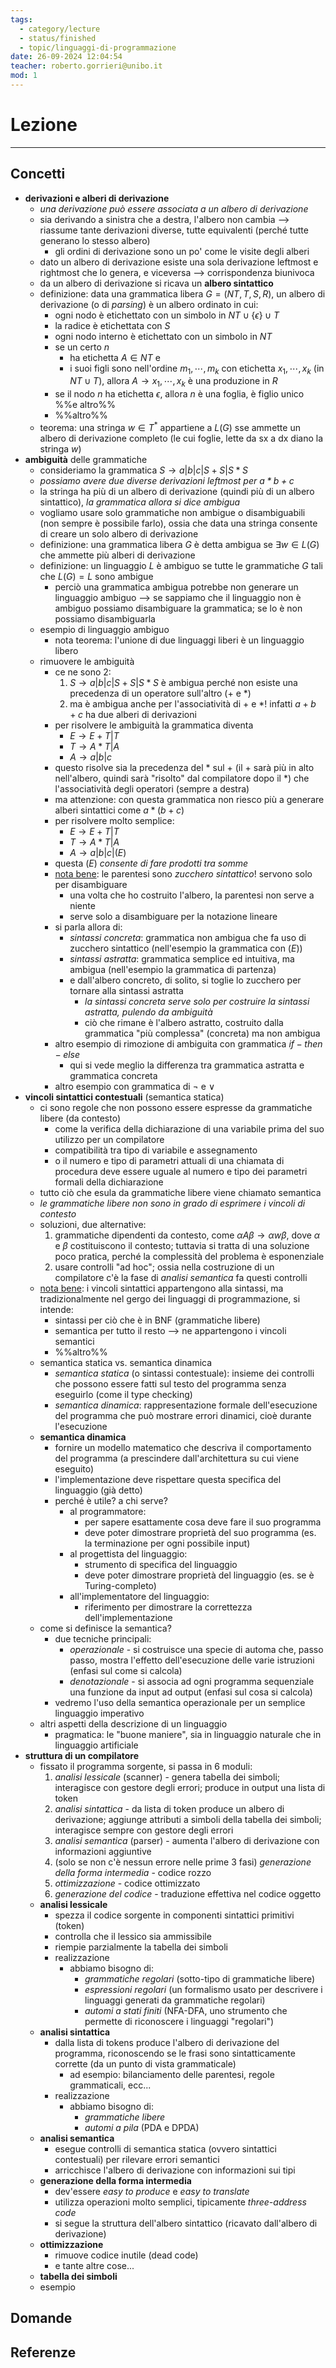 ```yaml
---
tags:
  - category/lecture
  - status/finished
  - topic/linguaggi-di-programmazione
date: 26-09-2024 12:04:54
teacher: roberto.gorrieri@unibo.it
mod: 1
---
```

# Lezione
---
## Concetti
- **derivazioni e alberi di derivazione**
	- _una derivazione può essere associata a un albero di derivazione_
	- sia derivando a sinistra che a destra, l'albero non cambia --> riassume tante derivazioni diverse, tutte equivalenti (perché tutte generano lo stesso albero)
		- gli ordini di derivazione sono un po' come le visite degli alberi
	- dato un albero di derivazione esiste una sola derivazione leftmost e rightmost che lo genera, e viceversa --> corrispondenza biunivoca
	- da un albero di derivazione si ricava un **albero sintattico**
	- definizione: data una grammatica libera $G=(NT, T, S, R)$, un albero di derivazione (o di _parsing_) è un albero ordinato in cui:
		- ogni nodo è etichettato con un simbolo in $NT \cup \{\epsilon\} \cup T$
		- la radice è etichettata con $S$
		- ogni nodo interno è etichettato con un simbolo in $NT$
		- se un certo $n$
			- ha etichetta $A \in NT$ e
			- i suoi figli sono nell'ordine $m_{1}, \cdots, m_{k}$ con etichetta $x_{1}, \cdots, x_{k}$ (in $NT \cup T$), allora $A \to x_{1}, \cdots, x_{k}$ è una produzione in $R$
		- se il nodo $n$ ha etichetta $\epsilon$, allora $n$ è una foglia, è figlio unico %%e altro%%
		- %%altro%%
	- teorema: una stringa $w \in T^{*}$ appartiene a $L(G)$ sse ammette un albero di derivazione completo (le cui foglie, lette da sx a dx diano la stringa $w$)
- **ambiguità** delle grammatiche
	- consideriamo la grammatica $S \to a|b|c|S+S|S*S$
	- _possiamo avere due diverse derivazioni leftmost per $a*b+c$_
	- la stringa ha più di un albero di derivazione (quindi più di un albero sintattico), _la grammatica allora si dice ambigua_
	- vogliamo usare solo grammatiche non ambigue o disambiguabili (non sempre è possibile farlo), ossia che data una stringa consente di creare un solo albero di derivazione
	- definizione: una grammatica libera $G$ è detta ambigua se $\exists w \in L(G)$ che ammette più alberi di derivazione
	- definizione: un linguaggio $L$ è ambiguo se tutte le grammatiche $G$ tali che $L(G) = L$ sono ambigue
		- perciò una grammatica ambigua potrebbe non generare un linguaggio ambiguo --> se sappiamo che il linguaggio non è ambiguo possiamo disambiguare la grammatica; se lo è non possiamo disambiguarla
	- esempio di linguaggio ambiguo
		- nota teorema: l'unione di due linguaggi liberi è un linguaggio libero
	- rimuovere le ambiguità
		- ce ne sono 2:
			1. $S \to a|b|c|S+S|S*S$ è ambigua perché non esiste una precedenza di un operatore sull'altro ($+$ e $*$)
			2. ma è ambigua anche per l'associatività di $+$ e $*$! infatti $a+b+c$ ha due alberi di derivazioni
		- per risolvere le ambiguità la grammatica diventa
			- $E \to E + T | T$
			- $T \to A * T | A$
			- $A \to a|b|c$
		- questo risolve sia la precedenza del $*$ sul $+$ (il $+$ sarà più in alto nell'albero, quindi sarà "risolto" dal compilatore dopo il $*$) che l'associatività degli operatori (sempre a destra)
		- ma attenzione: con questa grammatica non riesco più a generare alberi sintattici come $a*(b+c)$
		- per risolvere molto semplice:
			- $E \to E + T | T$
			- $T \to A * T | A$
			- $A \to a|b|c|(E)$
		- questa $(E)$ _consente di fare prodotti tra somme_
		- <u>nota bene</u>: le parentesi sono _zucchero sintattico_! servono solo per disambiguare
			- una volta che ho costruito l'albero, la parentesi non serve a niente
			- serve solo a disambiguare per la notazione lineare
		- si parla allora di:
			- _sintassi concreta_: grammatica non ambigua che fa uso di zucchero sintattico (nell'esempio la grammatica con $(E)$)
			- _sintassi astratta_: grammatica semplice ed intuitiva, ma ambigua (nell'esempio la grammatica di partenza)
			- e dall'albero concreto, di solito, si toglie lo zucchero per tornare alla sintassi astratta
				- _la sintassi concreta serve solo per costruire la sintassi astratta, pulendo da ambiguità_
				- ciò che rimane è l'albero astratto, costruito dalla grammatica "più complessa" (concreta) ma non ambigua
		- altro esempio di rimozione di ambiguita con grammatica $if-then-else$
			- qui si vede meglio la differenza tra grammatica astratta e grammatica concreta
		- altro esempio con grammatica di $\neg$ e $\lor$
- **vincoli sintattici contestuali** (semantica statica)
	- ci sono regole che non possono essere espresse da grammatiche libere (da contesto)
		- come la verifica della dichiarazione di una variabile prima del suo utilizzo per un compilatore
		- compatibilità tra tipo di variabile e assegnamento
		- o il numero e tipo di parametri attuali di una chiamata di procedura deve essere uguale al numero e tipo dei parametri formali della dichiarazione
	- tutto ciò che esula da grammatiche libere viene chiamato semantica
	- _le grammatiche libere non sono in grado di esprimere i vincoli di contesto_
	- soluzioni, due alternative:
		1. grammatiche dipendenti da contesto, come $\alpha A \beta \to \alpha w \beta$, dove $\alpha$ e $\beta$ costituiscono il contesto; tuttavia si tratta di una soluzione poco pratica, perché la complessità del problema è esponenziale
		2. usare controlli "ad hoc"; ossia nella costruzione di un compilatore c'è la fase di _analisi semantica_ fa questi controlli
	- <u>nota bene</u>: i vincoli sintattici appartengono alla sintassi, ma tradizionalmente nel gergo dei linguaggi di programmazione, si intende:
		- sintassi per ciò che è in BNF (grammatiche libere)
		- semantica per tutto il resto --> ne appartengono i vincoli semantici
		- %%altro%%
	- semantica statica vs. semantica dinamica
		- _semantica statica_ (o sintassi contestuale): insieme dei controlli che possono essere fatti sul testo del programma senza eseguirlo (come il type checking)
		- _semantica dinamica_: rappresentazione formale dell'esecuzione del programma che può mostrare errori dinamici, cioè durante l'esecuzione
	- **semantica dinamica**
		- fornire un modello matematico che descriva il comportamento del programma (a prescindere dall'architettura su cui viene eseguito)
		- l'implementazione deve rispettare questa specifica del linguaggio (già detto)
		- perché è utile? a chi serve?
			- al programmatore:
				- per sapere esattamente cosa deve fare il suo programma
				- deve poter dimostrare proprietà del suo programma (es. la terminazione per ogni possibile input)
			- al progettista del linguaggio:
				- strumento di specifica del linguaggio
				- deve poter dimostrare proprietà del linguaggio (es. se è Turing-completo)
			- all'implementatore del linguaggio:
				- riferimento per dimostrare la correttezza dell'implementazione
	- come si definisce la semantica?
		- due tecniche principali:
			- _operazionale_ - si costruisce una specie di automa che, passo passo, mostra l'effetto dell'esecuzione delle varie istruzioni (enfasi sul come si calcola)
			- _denotazionale_ - si associa ad ogni programma sequenziale una funzione da input ad output (enfasi sul cosa si calcola)
		- vedremo l'uso della semantica operazionale per un semplice linguaggio imperativo
	- altri aspetti della descrizione di un linguaggio
		- pragmatica: le "buone maniere", sia in linguaggio naturale che in linguaggio artificiale
- **struttura di un compilatore**
	- fissato il programma sorgente, si passa in 6 moduli:
		1. _analisi lessicale_ (scanner) - genera tabella dei simboli; interagisce con gestore degli errori; produce in output una lista di token
		2. _analisi sintattica_ - da lista di token produce un albero di derivazione; aggiunge attributi a simboli della tabella dei simboli; interagisce sempre con gestore degli errori
		3. _analisi semantica_ (parser) - aumenta l'albero di derivazione con informazioni aggiuntive
		4. (solo se non c'è nessun errore nelle prime 3 fasi) _generazione della forma intermedia_ - codice rozzo
		5. _ottimizzazione_ - codice ottimizzato
		6. _generazione del codice_ - traduzione effettiva nel codice oggetto
	- **analisi lessicale**
		- spezza il codice sorgente in componenti sintattici primitivi (token)
		- controlla che il lessico sia ammissibile
		- riempie parzialmente la tabella dei simboli
		- realizzazione
			- abbiamo bisogno di:
				- _grammatiche regolari_ (sotto-tipo di grammatiche libere)
				- _espressioni regolari_ (un formalismo usato per descrivere i linguaggi generati da grammatiche regolari)
				- _automi a stati finiti_ (NFA-DFA, uno strumento che permette di riconoscere i linguaggi "regolari")
	- **analisi sintattica**
		- dalla lista di tokens produce l'albero di derivazione del programma, riconoscendo se le frasi sono sintatticamente corrette (da un punto di vista grammaticale)
			- ad esempio: bilanciamento delle parentesi, regole grammaticali, ecc...
		- realizzazione
			- abbiamo bisogno di:
				- _grammatiche libere_
				- _automi a pila_ (PDA e DPDA)
	- **analisi semantica**
		- esegue controlli di semantica statica (ovvero sintattici contestuali) per rilevare errori semantici
		- arricchisce l'albero di derivazione con informazioni sui tipi
	- **generazione della forma intermedia**
		- dev'essere _easy to produce_ e _easy to translate_
		- utilizza operazioni molto semplici, tipicamente _three-address code_
		- si segue la struttura dell'albero sintattico (ricavato dall'albero di derivazione)
	- **ottimizzazione**
		- rimuove codice inutile (dead code)
		- e tante altre cose...
	- **tabella dei simboli**
	- esempio

## Domande

## Referenze
